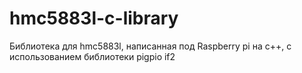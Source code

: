 # hmc5883l-c-library
Библиотека для hmc5883l, написанная под Raspberry pi на c++, с использованием библиотеки pigpio if2
